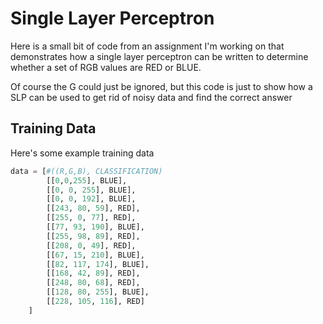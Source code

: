# Single Layer Perceptron
Here is a small bit of code from an assignment I'm working on that demonstrates how a single layer perceptron can be written to determine whether a set of RGB values are RED or BLUE.

Of course the G could just be ignored, but this code is just to show how a SLP can be used to get rid of noisy data and find the correct answer

## Training Data
Here's some example training data
```python
data = [#((R,G,B), CLASSIFICATION)
        [[0,0,255], BLUE],
        [[0, 0, 255], BLUE],
        [[0, 0, 192], BLUE],
        [[243, 80, 59], RED],
        [[255, 0, 77], RED],
        [[77, 93, 190], BLUE],
        [[255, 98, 89], RED],
        [[208, 0, 49], RED],
        [[67, 15, 210], BLUE],
        [[82, 117, 174], BLUE],
        [[168, 42, 89], RED],
        [[248, 80, 68], RED],
        [[128, 80, 255], BLUE],
        [[228, 105, 116], RED]
    ]
```